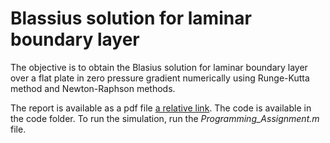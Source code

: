 # Blassius solution for laminar boundary layer

The objective is to obtain the Blasius solution for laminar boundary layer over
a flat plate in zero pressure gradient numerically using Runge-Kutta method
and Newton-Raphson methods.

The report is available as a pdf file [a relative link](other_file.md).
The code is available in the code folder. To run the simulation, run the *Programming_Assignment.m* file.
